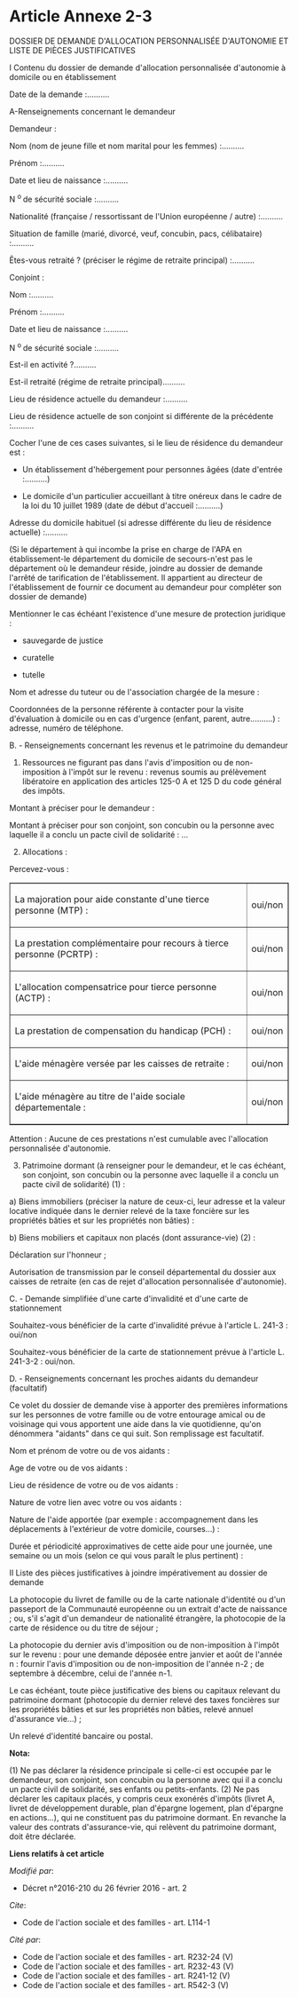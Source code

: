 # Article Annexe 2-3

DOSSIER DE DEMANDE D'ALLOCATION PERSONNALISÉE D'AUTONOMIE ET LISTE DE PIÈCES JUSTIFICATIVES 

I Contenu du dossier de demande d'allocation personnalisée d'autonomie à domicile ou en établissement 

Date de la demande :..........

A-Renseignements concernant le demandeur 

Demandeur : 

Nom (nom de jeune fille et nom marital pour les femmes) :.......... 

Prénom :.......... 

Date et lieu de naissance :..........

N 
  <sup>o </sup>de sécurité sociale :.......... 

Nationalité (française / ressortissant de l'Union européenne / autre) :.......... 

Situation de famille (marié, divorcé, veuf, concubin, pacs, célibataire) :.......... 

Êtes-vous retraité ? (préciser le régime de retraite principal) :.......... 

Conjoint : 

Nom :.......... 

Prénom :.......... 

Date et lieu de naissance :..........

N 
  <sup>o </sup>de sécurité sociale :.......... 

Est-il en activité ?.......... 

Est-il retraité (régime de retraite principal).......... 

Lieu de résidence actuelle du demandeur :.......... 

Lieu de résidence actuelle de son conjoint si différente de la précédente :.......... 

Cocher l'une de ces cases suivantes, si le lieu de résidence du demandeur est :

- Un établissement d'hébergement pour personnes âgées (date d'entrée :..........)

- Le domicile d'un particulier accueillant à titre onéreux dans le cadre de la loi du 10 juillet 1989 (date de début
d'accueil :..........) 

Adresse du domicile habituel (si adresse différente du lieu de résidence actuelle) :.......... 

(Si le département à qui incombe la prise en charge de l'APA en établissement-le département du domicile de secours-n'est pas
le département où le demandeur réside, joindre au dossier de demande l'arrêté de tarification de l'établissement. Il
appartient au directeur de l'établissement de fournir ce document au demandeur pour compléter son dossier de demande) 

Mentionner le cas échéant l'existence d'une mesure de protection juridique :

- sauvegarde de justice

- curatelle

- tutelle 

Nom et adresse du tuteur ou de l'association chargée de la mesure : 

Coordonnées de la personne référente à contacter pour la visite d'évaluation à domicile ou en cas d'urgence (enfant, parent,
autre..........) : adresse, numéro de téléphone.

B. - Renseignements concernant les revenus et le patrimoine du demandeur

1. Ressources ne figurant pas dans l'avis d'imposition ou de non-imposition à l'impôt sur le revenu : revenus soumis au
prélèvement libératoire en application des articles 125-0 A et 125 D du code général des impôts.

Montant à préciser pour le demandeur : 

Montant à préciser pour son conjoint, son concubin ou la personne avec laquelle il a conclu un pacte civil de
solidarité : ...

2. Allocations :

Percevez-vous :

<table border="1">
  <tbody>
    <tr>
      <td valign="middle" align="left">

La majoration pour aide constante d'une tierce personne (MTP) :

</td>
      <td align="left" valign="middle">

oui/non

</td>
    </tr>
    <tr>
      <td valign="middle">

La prestation complémentaire pour recours à tierce personne (PCRTP) :

</td>
      <td align="left" valign="middle">

oui/non

</td>
    </tr>
    <tr>
      <td valign="middle" align="left">

L'allocation compensatrice pour tierce personne (ACTP) :

</td>
      <td align="left" valign="middle">

oui/non

</td>
    </tr>
    <tr>
      <td valign="middle">

La prestation de compensation du handicap (PCH) :

</td>
      <td valign="middle" align="left">

oui/non

</td>
    </tr>
    <tr>
      <td align="left" valign="middle">

L'aide ménagère versée par les caisses de retraite :

</td>
      <td valign="middle" align="left">

oui/non

</td>
    </tr>
    <tr>
      <td valign="middle" align="left">

L'aide ménagère au titre de l'aide sociale départementale :

</td>
      <td align="left" valign="middle">

oui/non

</td>
    </tr>
  </tbody>
</table>

Attention : Aucune de ces prestations n'est cumulable avec l'allocation personnalisée d'autonomie.

3. Patrimoine dormant (à renseigner pour le demandeur, et le cas échéant, son conjoint, son concubin ou la personne avec
laquelle il a conclu un pacte civil de solidarité) (1) :

a) Biens immobiliers (préciser la nature de ceux-ci, leur adresse et la valeur locative indiquée dans le dernier relevé de la
taxe foncière sur les propriétés bâties et sur les propriétés non bâties) : 

b) Biens mobiliers et capitaux non placés (dont assurance-vie) (2) : 

Déclaration sur l'honneur ;

Autorisation de transmission par le conseil départemental du dossier aux caisses de retraite (en cas de rejet d'allocation
personnalisée d'autonomie).

C. - Demande simplifiée d'une carte d'invalidité et d'une carte de stationnement

Souhaitez-vous bénéficier de la carte d'invalidité prévue à l'article L. 241-3 : oui/non

Souhaitez-vous bénéficier de la carte de stationnement prévue à l'article L. 241-3-2 : oui/non.

D. - Renseignements concernant les proches aidants du demandeur (facultatif)

Ce volet du dossier de demande vise à apporter des premières informations sur les personnes de votre famille ou de votre
entourage amical ou de voisinage qui vous apportent une aide dans la vie quotidienne, qu'on dénommera "aidants" dans ce qui
suit. Son remplissage est facultatif.

Nom et prénom de votre ou de vos aidants : 

Age de votre ou de vos aidants : 

Lieu de résidence de votre ou de vos aidants : 

Nature de votre lien avec votre ou vos aidants : 

Nature de l'aide apportée (par exemple : accompagnement dans les déplacements à l'extérieur de votre domicile, courses...) : 

Durée et périodicité approximatives de cette aide pour une journée, une semaine ou un mois (selon ce qui vous paraît le plus
pertinent) : 

II Liste des pièces justificatives à joindre impérativement au dossier de demande 

La photocopie du livret de famille ou de la carte nationale d'identité ou d'un passeport de la Communauté européenne ou un
extrait d'acte de naissance ; ou, s'il s'agit d'un demandeur de nationalité étrangère, la photocopie de la carte de résidence
ou du titre de séjour ; 

La photocopie du dernier avis d'imposition ou de non-imposition à l'impôt sur le revenu : pour une demande déposée entre
janvier et août de l'année n : fournir l'avis d'imposition ou de non-imposition de l'année n-2 ; de septembre à décembre,
celui de l'année n-1. 

Le cas échéant, toute pièce justificative des biens ou capitaux relevant du patrimoine dormant (photocopie du dernier relevé
des taxes foncières sur les propriétés bâties et sur les propriétés non bâties, relevé annuel d'assurance vie...) ; 

Un relevé d'identité bancaire ou postal.

**Nota:**

(1) Ne pas déclarer la résidence principale si celle-ci est occupée par le demandeur, son conjoint, son concubin ou la
personne avec qui il a conclu un pacte civil de solidarité, ses enfants ou petits-enfants. (2) Ne pas déclarer les capitaux
placés, y compris ceux exonérés d'impôts (livret A, livret de développement durable, plan d'épargne logement, plan d'épargne
en actions...), qui ne constituent pas du patrimoine dormant. En revanche la valeur des contrats d'assurance-vie, qui
relèvent du patrimoine dormant, doit être déclarée.

**Liens relatifs à cet article**

_Modifié par_:

  - Décret n°2016-210 du 26 février 2016 - art. 2

_Cite_:

  - Code de l'action sociale et des familles - art. L114-1

_Cité par_:

  - Code de l'action sociale et des familles - art. R232-24 (V)
  - Code de l'action sociale et des familles - art. R232-43 (V)
  - Code de l'action sociale et des familles - art. R241-12 (V)
  - Code de l'action sociale et des familles - art. R542-3 (V)
